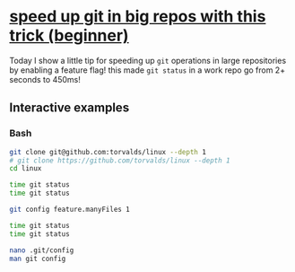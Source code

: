 # [speed up git in big repos with this trick (beginner)](https://youtu.be/ppILYNc10DQ)

Today I show a little tip for speeding up `git` operations in large repositories by enabling a feature flag!  this made `git status` in a work repo go from 2+ seconds to 450ms!

## Interactive examples

### Bash

```bash
git clone git@github.com:torvalds/linux --depth 1
# git clone https://github.com/torvalds/linux --depth 1
cd linux

time git status
time git status

git config feature.manyFiles 1

time git status
time git status

nano .git/config
man git config
```
